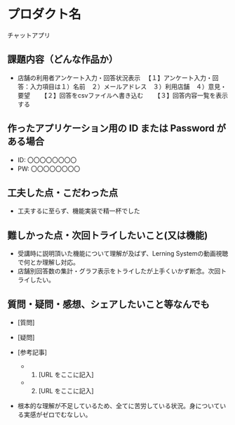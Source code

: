 # プロダクト名

チャットアプリ

## 課題内容（どんな作品か）

- 店舗の利用者アンケート入力・回答状況表示
  　【１】アンケート入力・回答：入力項目は１）名前　２）メールアドレス　３）利用店舗　４）意見・要望
　　【２】回答をcsvファイルへ書き込む
　　【３】回答内容一覧を表示する

## 作ったアプリケーション用の ID または Password がある場合

- ID: 〇〇〇〇〇〇〇〇
- PW: 〇〇〇〇〇〇〇〇

## 工夫した点・こだわった点

- 工夫するに至らず、機能実装で精一杯でした

## 難しかった点・次回トライしたいこと(又は機能)

- 受講時に説明頂いた機能について理解が及ばず、Lerning Systemの動画視聴で何とか理解し対応。
- 店舗別回答数の集計・グラフ表示をトライしたが上手くいかず断念。次回トライしたい。

## 質問・疑問・感想、シェアしたいこと等なんでも

- [質問]
- [疑問]
- [参考記事]
  - 1. [URL をここに記入]
  - 2. [URL をここに記入]

- 根本的な理解が不足しているため、全てに苦労している状況。身についている実感がゼロでむなしい。
